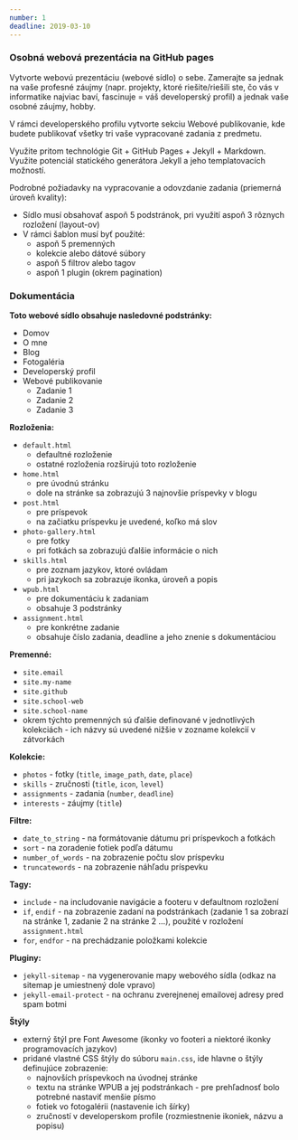 ```yaml
---
number: 1
deadline: 2019-03-10
---
```

### Osobná webová prezentácia na GitHub pages

Vytvorte webovú prezentáciu (webové sídlo) o sebe. Zamerajte sa jednak na vaše profesné záujmy (napr. projekty, ktoré riešite/riešili ste, čo vás v informatike najviac baví, fascinuje = váš developerský profil) a jednak vaše osobné záujmy, hobby.

V rámci developerského profilu vytvorte sekciu Webové publikovanie, kde budete publikovať všetky tri vaše vypracované zadania z predmetu.

Využite pritom technológie Git + GitHub Pages + Jekyll + Markdown. Využite potenciál statického generátora Jekyll a jeho templatovacích možností.

Podrobné požiadavky na vypracovanie a odovzdanie zadania (priemerná úroveň kvality):

- Sídlo musí obsahovať aspoň 5 podstránok, pri využití aspoň 3 rôznych rozložení (layout-ov)
- V rámci šablon musí byť použité:
    - aspoň 5 premenných
    - kolekcie alebo dátové súbory
    - aspoň 5 filtrov alebo tagov
    - aspoň 1 plugin (okrem pagination)
	

### Dokumentácia

**Toto webové sídlo obsahuje nasledovné podstránky:**
- Domov
- O mne
- Blog
- Fotogaléria
- Developerský profil
- Webové publikovanie
    - Zadanie 1
	- Zadanie 2
    - Zadanie 3
	
**Rozloženia:**
- `default.html`
    - defaultné rozloženie
	- ostatné rozloženia rozširujú toto rozloženie
- `home.html`
    - pre úvodnú stránku
	- dole na stránke sa zobrazujú 3 najnovšie príspevky v blogu
- `post.html`
    - pre príspevok
	- na začiatku príspevku je uvedené, koľko má slov
- `photo-gallery.html`
    - pre fotky
	- pri fotkách sa zobrazujú ďalšie informácie o nich
- `skills.html`
    - pre zoznam jazykov, ktoré ovládam
	- pri jazykoch sa zobrazuje ikonka, úroveň a popis
- `wpub.html`
    - pre dokumentáciu k zadaniam
	- obsahuje 3 podstránky
- `assignment.html`
    - pre konkrétne zadanie
	- obsahuje číslo zadania, deadline a jeho znenie s dokumentáciou

**Premenné:**
- `site.email` 
- `site.my-name`
- `site.github`
- `site.school-web`
- `site.school-name`
- okrem týchto premenných sú ďalšie definované v jednotlivých kolekciách - ich názvy sú uvedené nižšie v zozname kolekcií v zátvorkách 

**Kolekcie:**
- `photos` - fotky (`title`, `image_path`, `date`, `place`)
- `skills` - zručnosti (`title`, `icon`, `level`)
- `assignments` - zadania (`number`, `deadline`)
- `interests` - záujmy (`title`)

**Filtre:**
- `date_to_string` - na formátovanie dátumu pri príspevkoch a fotkách
- `sort` - na zoradenie fotiek podľa dátumu
- `number_of_words` - na zobrazenie počtu slov príspevku
- `truncatewords` - na zobrazenie náhľadu príspevku

**Tagy:**
- `include` - na includovanie navigácie a footeru v defaultnom rozložení
- `if`, `endif` - na zobrazenie zadaní na podstránkach (zadanie 1 sa zobrazí na stránke 1, zadanie 2 na stránke 2 ...), použité v rozložení `assignment.html` 
- `for`, `endfor` - na prechádzanie položkami kolekcie

**Pluginy:**
- `jekyll-sitemap` - na vygenerovanie mapy webového sídla (odkaz na sitemap je umiestnený dole vpravo)
- `jekyll-email-protect` - na ochranu zverejnenej emailovej adresy pred spam botmi

**Štýly**
- externý štýl pre Font Awesome (ikonky vo footeri a niektoré ikonky programovacích jazykov)
- pridané vlastné CSS štýly do súboru `main.css`, ide hlavne o štýly definujúce zobrazenie:
    - najnovších príspevkoch na úvodnej stránke
	- textu na stránke WPUB a jej podstránkach - pre prehľadnosť bolo potrebné nastaviť menšie písmo
	- fotiek vo fotogalérii (nastavenie ich šírky)
	- zručností v developerskom profile (rozmiestnenie ikoniek, názvu a popisu)
	